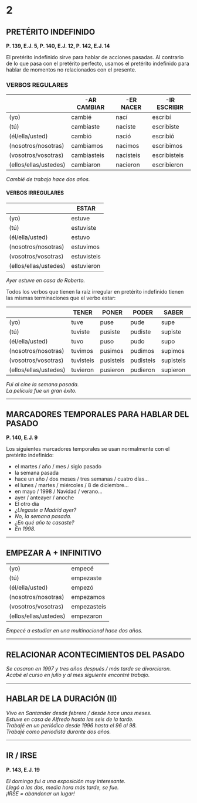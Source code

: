 
# 2

## PRETÉRITO INDEFINIDO
**P. 139, E.J. 5, P. 140, E.J. 12, P. 142, E.J. 14**

El pretérito indefinido sirve para hablar de acciones pasadas. Al contrario de lo que pasa con el pretérito perfecto, usamos el pretérito indefinido para hablar de momentos no relacionados con el presente.

### VERBOS REGULARES

|                      | **-AR CAMBIAR** | **-ER NACER** | **-IR ESCRIBIR** |
|----------------------|------------------|---------------|-------------------|
| (yo)                 | cambié           | nací          | escribí            |
| (tú)                 | cambiaste        | naciste       | escribiste         |
| (él/ella/usted)     | cambió          | nació         | escribió           |
| (nosotros/nosotras) | cambiamos        | nacimos       | escribimos         |
| (vosotros/vosotras) | cambiasteis      | nacisteis     | escribisteis       |
| (ellos/ellas/ustedes)| cambiaron       | nacieron      | escribieron        |

*Cambié de trabajo hace dos años.*

#### VERBOS IRREGULARES

|                  |  **ESTAR**    |
|------------------|---------------|
| (yo)             | estuve        |
| (tú)             | estuviste     |
| (él/ella/usted)  | estuvo        |
| (nosotros/nosotras)| estuvimos    |
| (vosotros/vosotras)| estuvisteis  |
| (ellos/ellas/ustedes)| estuvieron  |

*Ayer estuve en casa de Roberto.*

Todos los verbos que tienen la raíz irregular en pretérito indefinido tienen las mismas terminaciones que el verbo estar:

|                |  **TENER**   | **PONER** | **PODER** | **SABER** | **QUERER** | **VENCER** | **DECIR** |
|----------------|---------------|-----------|-----------|-----------|------------|------------|-----------|
| (yo)           | tuve          | puse      | pude      | supe      | quise      | vencí      | dije      |
| (tú)           | tuviste       | pusiste   | pudiste   | supiste   | quisiste   | venciste   | dijiste   |
| (él/ella/usted) | tuvo         | puso      | pudo      | supo      | quiso      | venció     | dijo      |
| (nosotros/nosotras)| tuvimos   | pusimos   | pudimos   | supimos   | quisimos   | vencimos   | dijimos   |
| (vosotros/vosotras)| tuvisteis | pusisteis | pudisteis | supisteis | quisisteis | vencisteis | dijisteis |
| (ellos/ellas/ustedes)| tuvieron | pusieron  | pudieron  | supieron  | quisieron  | vencieron  | dijeron   |

*Fui al cine la semana pasada.  
La película fue un gran éxito.*

---

## MARCADORES TEMPORALES PARA HABLAR DEL PASADO
**P. 140, E.J. 9**

Los siguientes marcadores temporales se usan normalmente con el pretérito indefinido:

- el martes / año / mes / siglo pasado
- la semana pasada
- hace un año / dos meses / tres semanas / cuatro días…
- el lunes / martes / miércoles / 8 de diciembre…
- en mayo / 1998 / Navidad / verano…
- ayer / anteayer / anoche
- El otro día
- *¿Llegaste a Madrid ayer?*
- *No, la semana pasada.*
- *¿En qué año te casaste?*
- *En 1998.*

---

## EMPEZAR A + INFINITIVO

|                |  |
|----------------|--|
| (yo)           | empecé  |
| (tú)           | empezaste |
| (él/ella/usted) | empezó |
| (nosotros/nosotras)| empezamos |
| (vosotros/vosotras)| empezasteis |
| (ellos/ellas/ustedes)| empezaron |

*Empecé a estudiar en una multinacional hace dos años.*

---

## RELACIONAR ACONTECIMIENTOS DEL PASADO

*Se casaron en 1997 y tres años después / más tarde se divorciaron.  
Acabé el curso en julio y al mes siguiente encontré trabajo.*

---

## HABLAR DE LA DURACIÓN (II)

*Vivo en Santander desde febrero / desde hace unos meses.  
Estuve en casa de Alfredo hasta las seis de la tarde.  
Trabajé en un periódico desde 1996 hasta el 96 al 98.  
Trabajé como periodista durante dos años.*

---

## IR / IRSE  
**P. 143, E.J. 19**

*El domingo fui a una exposición muy interesante.  
Llegó a las dos, media hora más tarde, se fue.*  
*¡IRSE = abandonar un lugar!*

